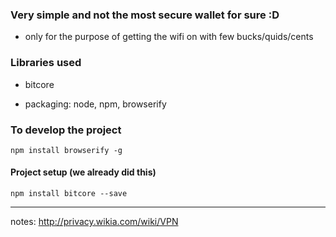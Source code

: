 ### Very simple and not the most secure wallet for sure :D

- only for the purpose of getting the wifi on with few bucks/quids/cents


### Libraries used
- bitcore


- packaging: node, npm, browserify




### To develop the project

    npm install browserify -g



#### Project setup (we already did this)

    npm install bitcore --save


---

notes:
http://privacy.wikia.com/wiki/VPN
